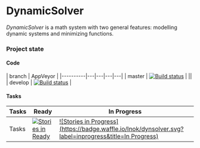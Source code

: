 # DynamicSolver

_DynamicSolver_ is a math system with two general features: modelling dynamic systems and minimizing functions.

### Project state

#### Code
| branch   | AppVeyor   |
|----------|---|---|---|---|
| master   | [![Build status](https://ci.appveyor.com/api/projects/status/5e459agebrcxmi7g/branch/master?svg=true)](https://ci.appveyor.com/project/Inok/dynsolver/branch/master)  | ||
| develop  |  [![Build status](https://ci.appveyor.com/api/projects/status/5e459agebrcxmi7g/branch/develop?svg=true)](https://ci.appveyor.com/project/Inok/dynsolver/branch/develop)  |

#### Tasks
| Tasks | Ready | In Progress |
|-------|-------|-------------|
| Tasks | [![Stories in Ready](https://badge.waffle.io/Inok/dynsolver.svg?label=ready&title=Ready)](http://waffle.io/Inok/dynsolver) | [![Stories in Progress](https://badge.waffle.io/Inok/dynsolver.svg?label=inprogress&title=In Progress)](http://waffle.io/Inok/dynsolver) |
